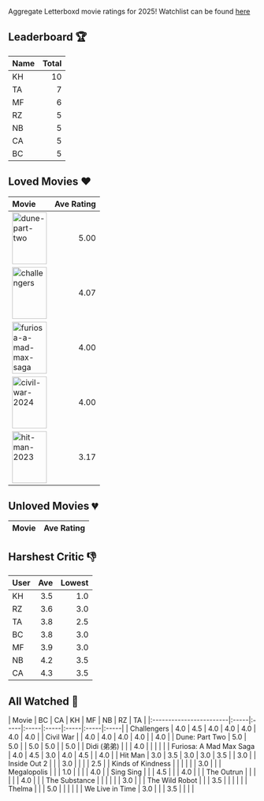 Aggregate Letterboxd movie ratings for 2025! Watchlist can be found [here](https://letterboxd.com/_branzino/list/movie-szn-2025/)

## Leaderboard :trophy:
| Name   |   Total |
|:-------|--------:|
| KH     |      10 |
| TA     |       7 |
| MF     |       6 |
| RZ     |       5 |
| NB     |       5 |
| CA     |       5 |
| BC     |       5 |

## Loved Movies :heart:
| Movie                                                                                                                                                                                  |   Ave Rating |
|:---------------------------------------------------------------------------------------------------------------------------------------------------------------------------------------|-------------:|
| <img src="https://a.ltrbxd.com/resized/film-poster/6/1/7/4/4/3/617443-dune-part-two-0-1000-0-1500-crop.jpg" alt="dune-part-two" style="height: 105px; width:70px;"/>                   |         5.00 |
| <img src="https://a.ltrbxd.com/resized/film-poster/8/4/2/3/0/1/842301-challengers-0-1000-0-1500-crop.jpg" alt="challengers" style="height: 105px; width:70px;"/>                       |         4.07 |
| <img src="https://a.ltrbxd.com/resized/film-poster/7/0/5/2/2/1/705221-furiosa-a-mad-max-saga-0-1000-0-1500-crop.jpg" alt="furiosa-a-mad-max-saga" style="height: 105px; width:70px;"/> |         4.00 |
| <img src="https://a.ltrbxd.com/resized/film-poster/8/3/4/6/5/6/834656-civil-war-0-1000-0-1500-crop.jpg" alt="civil-war-2024" style="height: 105px; width:70px;"/>                      |         4.00 |
| <img src="https://a.ltrbxd.com/resized/film-poster/8/7/7/0/4/6/877046-hit-man-0-1000-0-1500-crop.jpg" alt="hit-man-2023" style="height: 105px; width:70px;"/>                          |         3.17 |

## Unloved Movies :broken_heart:
| Movie   | Ave Rating   |
|---------|--------------|

## Harshest Critic :thumbsdown:
| User   |   Ave |   Lowest |
|:-------|------:|---------:|
| KH     |   3.5 |      1.0 |
| RZ     |   3.6 |      3.0 |
| TA     |   3.8 |      2.5 |
| BC     |   3.8 |      3.0 |
| MF     |   3.9 |      3.0 |
| NB     |   4.2 |      3.5 |
| CA     |   4.3 |      3.5 |

## All Watched :movie_camera:
<div  style="overflow-x: scroll;">
| Movie                   | BC   | CA   | KH   | MF   | NB   | RZ   | TA   |
|:------------------------|:-----|:-----|:-----|:-----|:-----|:-----|:-----|
| Challengers             | 4.0  | 4.5  | 4.0  | 4.0  | 4.0  | 4.0  | 4.0  |
| Civil War               |      | 4.0  | 4.0  | 4.0  | 4.0  |      | 4.0  |
| Dune: Part Two          | 5.0  | 5.0  |      | 5.0  | 5.0  |      | 5.0  |
| Dìdi (弟弟)               |      |      | 4.0  |      |      |      |      |
| Furiosa: A Mad Max Saga | 4.0  | 4.5  | 3.0  | 4.0  | 4.5  |      | 4.0  |
| Hit Man                 | 3.0  | 3.5  | 3.0  | 3.0  | 3.5  |      | 3.0  |
| Inside Out 2            |      |      | 3.0  |      |      |      | 2.5  |
| Kinds of Kindness       |      |      |      |      |      | 3.0  |      |
| Megalopolis             |      |      | 1.0  |      |      |      | 4.0  |
| Sing Sing               |      |      | 4.5  |      |      | 4.0  |      |
| The Outrun              |      |      |      |      |      | 4.0  |      |
| The Substance           |      |      |      |      |      | 3.0  |      |
| The Wild Robot          |      |      | 3.5  |      |      |      |      |
| Thelma                  |      |      | 5.0  |      |      |      |      |
| We Live in Time         | 3.0  |      |      | 3.5  |      |      |      |
</div>